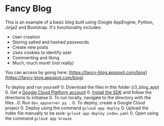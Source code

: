 # Fancy Blog

This is an example of a basic blog built using Google AppEngine, Python, Jinja2 and Bootstrap. It's functionality includes:
* User creation
* Storing salted and hashed passwords
* Create new posts
* Uses cookies to identify user
* Commenting and liking
* Much, much more! (not really)

You can access by going here: [https://fancy-blog.appspot.com/blog](https://fancy-blog.appspot.com/blog)

To deploy and run yourself
0. Download the files in this folder (/3_blog_app)
0. Get a [Google Cloud Platform account](https://cloud.google.com/)
0. [Install the SDK](https://cloud.google.com/sdk/downloads) and follow the directions to initialise
0. To run locally, navigate to the directory with the files
..0. Run `dev_appserver.py .`
0. To deploy, create a Google Cloud project
0. Deploy using the command `gcloud app deploy`
0. Upload the index file manually to be sure: `gcloud app deploy index.yaml`
0. Open using the command `gcloud app browse`
